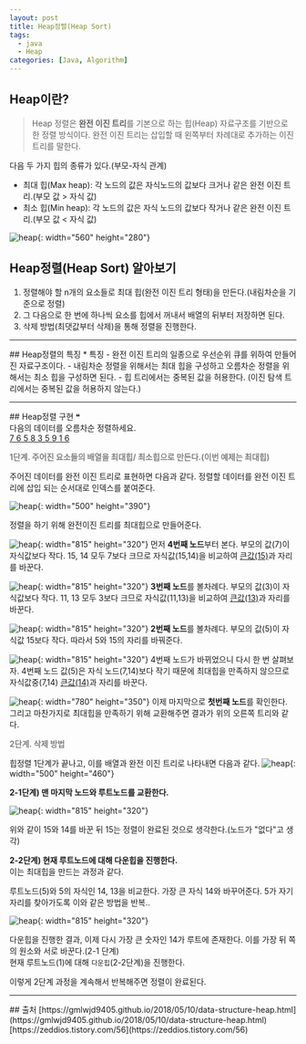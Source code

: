 ```yaml
---
layout: post
title: Heap정렬(Heap Sort)
tags:
  - java
  - Heap
categories: [Java, Algorithm]
---
```

## Heap이란?
> Heap 정렬은 <b>완전 이진 트리</b>를 기본으로 하는 힙(Heap) 자료구조를 기반으로 한 정렬 방식이다. 완전 이진 트리는 삽입할 때 왼쪽부터 차례대로 추가하는 이진 트리를 말한다.

다음 두 가지 힙의 종류가 있다.(부모-자식 관계)
* 최대 힙(Max heap): 각 노드의 값은 자식노드의 값보다 크거나 같은 완전 이진 트리.(부모 값 > 자식 값)
* 최소 힙(Min heap): 각 노드의 값은 자식 노드의 값보다 작거나 같은 완전 이진 트리.(부모 값 < 자식 값)

![heap]({{site.url}}/images/Heap_MAX_MIN.jpg){: width="560" height="280"}

## Heap정렬(Heap Sort) 알아보기

1. 정렬해야 할 n개의 요소들로 최대 힙(완전 이진 트리 형태)을 만든다.(내림차순을 기준으로 정렬)
2. 그 다음으로 한 번에 하나씩 요소를 힙에서 꺼내서 배열의 뒤부터 저장하면 된다.
3. 삭제 방법(최댓값부터 삭제)을 통해 정렬을 진행한다.

<hr>
## Heap정렬의 특징
* 특징
  - 완전 이진 트리의 일종으로 우선순위 큐를 위하여 만들어진 자료구조이다.
  - 내림차순 정렬을 위해서는 최대 힙을 구성하고 오름차순 정렬을 위해서는 최소 힙을 구성하면 된다.
  - 힙 트리에서는 중복된 값을 허용한다. (이진 탐색 트리에서는 중복된 값을 허용하지 않는다.)

<hr>
## Heap정렬 구현
&#10077;<br>
다음의 데이터를 오름차순 정렬하세요.<br>
<u>7 6 5 8 3 5 9 1 6</u>

<b><span style="color:gray"> 1단계. 주어진 요소들의 배열을 최대힙/ 최소힙으로 만든다.(이번 예제는 최대힙)</span></b>

주어진 데이터를 완전 이진 트리로 표현하면 다음과 같다. 정렬할 데이터를 완전 이진 트리에 삽입 되는 순서대로 인덱스를 붙여준다.

![heap]({{site.url}}/images/Heap1.JPG){: width="500" height="390"}

정렬을 하기 위해 완전이진 트리를 최대힙으로 만들어준다.

![heap]({{site.url}}/images/Heap2.JPG){: width="815" height="320"}
먼저 <b>4번째 노드</b>부터 본다. 부모의 값(7)이 자식값보다 작다. 15, 14 모두 7보다 크므로 자식값(15,14)을 비교하여 <u>큰값(15)</u>과 자리를 바꾼다.

![heap]({{site.url}}/images/Heap3.JPG){: width="815" height="320"}
<b>3번째 노드</b>를 볼차례다. 부모의 값(3)이 자식값보다 작다. 11, 13 모두 3보다 크므로 자식값(11,13)을 비교하여 <u>큰값(13)</u>과 자리를 바꾼다.

![heap]({{site.url}}/images/Heap4.JPG){: width="815" height="320"}
<b>2번째 노드</b>를 볼차례다. 부모의 값(5)이 자식값 15보다 작다. 따라서 5와 15의 자리를 바꿔준다.

![heap]({{site.url}}/images/Heap5.JPG){: width="815" height="320"}
4번째 노드가 바뀌었으니 다시 한 번 살펴보자. 4번째 노드 값(5)은 자식 노드(7,14)보다 작기 때문에 최대힙을 만족하지 않으므로 자식값중(7,14) <u>큰값(14)</u>과 자리를 바꾼다.

![heap]({{site.url}}/images/Heap6.JPG){: width="780" height="350"}
이제 마지막으로 <b>첫번째 노드</b>를 확인한다. 그리고 마찬가지로 최대힙을 만족하기 위해 교환해주면 결과가 위의 오른쪽 트리와 같다.<br>

<b><span style="color:gray"> 2단계. 삭제 방법 </span></b>

힙정렬 1단계가 끝나고, 이를 배열과 완전 이진 트리로 나타내면 다음과 같다.
![heap]({{site.url}}/images//Heap1_End.JPG){: width="500" height="460"}

<b>2-1단계) 맨 마지막 노드와 루트노드를 교환한다.</b>

![heap]({{site.url}}/images/Heap2_1.JPG){: width="815" height="320"}

위와 같이 15와 14를 바꾼 뒤 15는 정렬이 완료된 것으로 생각한다.(노드가 "없다"고 생각)

<b>2-2단계) 현재 루트노드에 대해 다운힙을 진행한다.</b><br>
이는 최대힙을 만드는 과정과 같다.

루트노드(5)와 5의 자식인 14, 13을 비교한다. 가장 큰 자식 14와 바꾸어준다. 5가 자기자리를 찾아가도록 이와 같은 방법을 반복..

![heap]({{site.url}}/images/Heap2_2.JPG){: width="815" height="320"}

다운힙을 진행한 결과, 이제 다시 가장 큰 숫자인 14가 루트에 존재한다. 이를 가장 뒤 쪽의 원소와 서로 바꾼다.(2-1 단계)<br>
현재 루트노드(1)에 대해 ``다운힙``(2-2단계)을 진행한다.

이렇게 2단계 과정을 계속해서 반복해주면 정렬이 완료된다.

<hr>
## 출처
[https://gmlwjd9405.github.io/2018/05/10/data-structure-heap.html](https://gmlwjd9405.github.io/2018/05/10/data-structure-heap.html)
[https://zeddios.tistory.com/56](https://zeddios.tistory.com/56)
